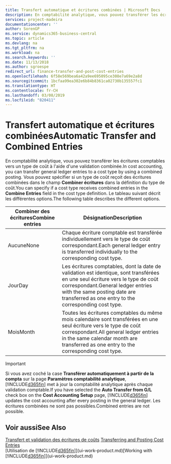 ```yaml
---
title: Transfert automatique et écritures combinées | Microsoft Docs
description: En comptabilité analytique, vous pouvez transférer les écritures comptables vers un type de coût à l'aide d'une validation combinée. Vous pouvez spécifier si un type de coût reçoit des écritures combinées dans le champ **Combiner écritures** dans la définition du type de coût. Le tableau suivant décrit les différentes options.
services: project-madeira
documentationcenter: ''
author: SorenGP
ms.service: dynamics365-business-central
ms.topic: article
ms.devlang: na
ms.tgt_pltfrm: na
ms.workload: na
ms.search.keywords: ''
ms.date: 11/13/2018
ms.author: sgroespe
redirect_url: finance-transfer-and-post-cost-entries
ms.openlocfilehash: 6f58e569bea6a42a9ee695095ce308e7a69e2a8d
ms.sourcegitcommit: 1bcfaa99ea302e6b84b8361ca02730b135557fc1
ms.translationtype: HT
ms.contentlocale: fr-CH
ms.lasthandoff: 03/08/2019
ms.locfileid: "820411"
---
```

# <a name="automatic-transfer-and-combined-entries"></a><span data-ttu-id="75552-105">Transfert automatique et écritures combinées</span><span class="sxs-lookup"><span data-stu-id="75552-105">Automatic Transfer and Combined Entries</span></span>
<span data-ttu-id="75552-106">En comptabilité analytique, vous pouvez transférer les écritures comptables vers un type de coût à l'aide d'une validation combinée.</span><span class="sxs-lookup"><span data-stu-id="75552-106">In cost accounting, you can transfer general ledger entries to a cost type by using a combined posting.</span></span> <span data-ttu-id="75552-107">Vous pouvez spécifier si un type de coût reçoit des écritures combinées dans le champ **Combiner écritures** dans la définition du type de coût.</span><span class="sxs-lookup"><span data-stu-id="75552-107">You can specify if a cost type receives combined entries in the **Combine Entries** field in the cost type definition.</span></span> <span data-ttu-id="75552-108">Le tableau suivant décrit les différentes options.</span><span class="sxs-lookup"><span data-stu-id="75552-108">The following table describes the different options.</span></span>  

|<span data-ttu-id="75552-109">Combiner des écritures</span><span class="sxs-lookup"><span data-stu-id="75552-109">Combine entries</span></span>|<span data-ttu-id="75552-110">Désignation</span><span class="sxs-lookup"><span data-stu-id="75552-110">Description</span></span>|  
|---------------------|-----------------|  
|<span data-ttu-id="75552-111">Aucune</span><span class="sxs-lookup"><span data-stu-id="75552-111">None</span></span>|<span data-ttu-id="75552-112">Chaque écriture comptable est transférée individuellement vers le type de coût correspondant.</span><span class="sxs-lookup"><span data-stu-id="75552-112">Each general ledger entry is transferred individually to the corresponding cost type.</span></span>|  
|<span data-ttu-id="75552-113">Jour</span><span class="sxs-lookup"><span data-stu-id="75552-113">Day</span></span>|<span data-ttu-id="75552-114">Les écritures comptables, dont la date de validation est identique, sont transférées en une seul écriture vers le type de coût correspondant.</span><span class="sxs-lookup"><span data-stu-id="75552-114">General ledger entries with the same posting date are transferred as one entry to the corresponding cost type.</span></span>|  
|<span data-ttu-id="75552-115">Mois</span><span class="sxs-lookup"><span data-stu-id="75552-115">Month</span></span>|<span data-ttu-id="75552-116">Toutes les écritures comptables du même mois calendaire sont transférées en une seul écriture vers le type de coût correspondant.</span><span class="sxs-lookup"><span data-stu-id="75552-116">All general ledger entries in the same calendar month are transferred as one entry to the corresponding cost type.</span></span>|  

> [!IMPORTANT]  
>  <span data-ttu-id="75552-117">Si vous avez coché la case **Transférer automatiquement à partir de la compta** sur la page **Paramètres comptabilité analytique**, [!INCLUDE[d365fin](includes/d365fin_md.md)] met à jour la comptabilité analytique après chaque validation comptable.</span><span class="sxs-lookup"><span data-stu-id="75552-117">If you have selected the **Auto Transfer from G/L** check box on the **Cost Accounting Setup** page, [!INCLUDE[d365fin](includes/d365fin_md.md)] updates the cost accounting after every posting in the general ledger.</span></span> <span data-ttu-id="75552-118">Les écritures combinées ne sont pas possibles.</span><span class="sxs-lookup"><span data-stu-id="75552-118">Combined entries are not possible.</span></span>  

## <a name="see-also"></a><span data-ttu-id="75552-119">Voir aussi</span><span class="sxs-lookup"><span data-stu-id="75552-119">See Also</span></span>  
 <span data-ttu-id="75552-120">[Transfert et validation des écritures de coûts](finance-transfer-and-post-cost-entries.md) </span><span class="sxs-lookup"><span data-stu-id="75552-120">[Transferring and Posting Cost Entries](finance-transfer-and-post-cost-entries.md) </span></span>  
 <span data-ttu-id="75552-121">[Utilisation de [!INCLUDE[d365fin](includes/d365fin_md.md)]](ui-work-product.md)</span><span class="sxs-lookup"><span data-stu-id="75552-121">[Working with [!INCLUDE[d365fin](includes/d365fin_md.md)]](ui-work-product.md)</span></span>
